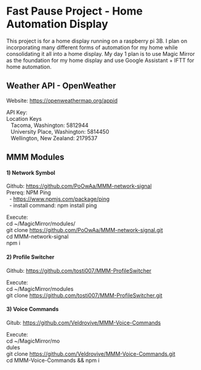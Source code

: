 # Fast Pause Project - Home Automation Display

This project is for a home display running on a raspberry pi 3B. I plan on incorporating many different forms of automation for my home while consolidating it all into a home display. My day 1 plan is to use Magic Mirror as the foundation for my home display and use Google Assistant + IFTT for home automation.



## Weather API - OpenWeather
Website: https://openweathermap.org/appid

API Key:<br/>
Location Keys <br/>
&nbsp;&nbsp;&nbsp;Tacoma, Washington: 5812944 <br/>
&nbsp;&nbsp;&nbsp;University Place, Washington: 5814450<br/>
&nbsp;&nbsp;&nbsp;Wellington, New Zealand: 2179537<br/>



## MMM Modules

#### 1) Network Symbol
Github: https://github.com/PoOwAa/MMM-network-signal<br/>
Prereq: NPM Ping<br/>
&nbsp;&nbsp;- https://www.npmjs.com/package/ping<br/>
&nbsp;&nbsp;- install command: npm install ping<br/>

Execute:<br/>
cd ~/MagicMirror/modules/<br/>
git clone https://github.com/PoOwAa/MMM-network-signal.git<br/>
cd MMM-network-signal<br/>
npm i<br/>

#### 2) Profile Switcher
Github: https://github.com/tosti007/MMM-ProfileSwitcher<br/>

Execute:<br/>
cd ~/MagicMirror/modules<br/>
git clone https://github.com/tosti007/MMM-ProfileSwitcher.git<br/>

#### 3) Voice Commands
Gitub: https://github.com/Veldrovive/MMM-Voice-Commands

Execute:<br/>
cd ~/MagicMirror/mo<br/>dules<br/>
git clone https://github.com/Veldrovive/MMM-Voice-Commands.git<br/>
cd MMM-Voice-Commands && npm i<br/>
